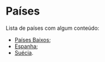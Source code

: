 # Países

Lista de países com algum conteúdo:

* [Países Baixos](countries/netherlands.md);
* [Espanha](countries/spain/README.md);
* [Suécia](countries/sweden/README.md).
